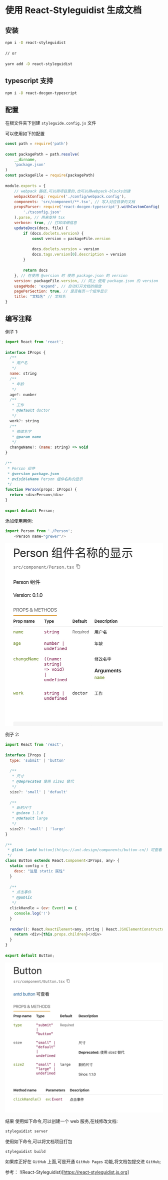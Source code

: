 # 使用 React-Styleguidist 生成文档

## 安装

```bash
npm i -D react-styleguidist

// or

yarn add -D react-styleguidist
```

## typescript 支持

```bash
npm i -D react-docgen-typescript
```

## 配置

在根文件夹下创建 `styleguide.config.js` 文件

可以使用如下的配置

```js
const path = require('path')

const packagePath = path.resolve(
    __dirname,
    'package.json'
)
const packageFile = require(packagePath)

module.exports = {
    // webpack 路径,可以用项目里的,也可以用webpack-blocks创建
    webpackConfig: require('./config/webpack.config'), 
    components: 'src/component/**.tsx', // 写入对应目录的文档
    propsParser: require('react-docgen-typescript').withCustomConfig(
        './tsconfig.json'
    ).parse, // 用来支持 tsx
    verbose: true, // 打印详细信息
    updateDocs(docs, file) {
        if (docs.doclets.version) {
            const version = packageFile.version

            docs.doclets.version = version
            docs.tags.version[0].description = version
        }

        return docs
    }, // 在使用 @version 时 使用 package.json 的 version
    version: packageFile.version, // 同上 使用 package.json 的 version
    usageMode: 'expand', // 自动打开文档的缩放
    pagePerSection: true, // 是否每页一个组件显示
    title: "文档名" // 文档名
}
```

## 编写注释

例子 1:

```js
import React from 'react';

interface IProps {
  /**
   * 用户名
   */
  name: string
  /**
   * 年龄
   */
  age?: number
  /**
   * 工作
   * @default doctor
   */
  work?: string
  /**
   * 修改名字
   * @param name
   */
  changeName?: (name: string) => void
}

/**
 * Person 组件
 * @version package.json
 * @visibleName Person 组件名称的显示
 */
function Person(props: IProps) {
  return <div>Person</div>
}

export default Person;
```

添加使用用例:

```js
import Person from './Person';
    <Person name="grewer"/>
```

![avatar](../images/react-styleguidist__01.jpg)

例子 2:

```js
import React from 'react';

interface IProps {
  type: 'submit' | 'button'

  /**
   * 尺寸
   * @deprecated 使用 size2 替代
   */
  size?: 'small' | 'default'

  /**
   * 新的尺寸
   * @since 1.1.0
   * @default large
   */
  size2?: 'small' | 'large'
}

/**
 * @link [antd button](https://ant.design/components/button-cn/) 可查看
 */
class Button extends React.Component<IProps, any> {
  static config = {
    desc: "这是 static 属性"
  }

  /**
   * 点击事件
   * @public
   */
  clickHandle = (ev: Event) => {
    console.log('!')
  }

  render(): React.ReactElement<any, string | React.JSXElementConstructor<any>> | string | number | {} | React.ReactNodeArray | React.ReactPortal | boolean | null | undefined {
    return <div>{this.props.children}</div>
  }
}

export default Button;
```

![avatar](../images/react-styleguidist__02.jpg)

结果
使用如下命令,可以创建一个 web 服务,在线修改文档:

```bash
styleguidist server
```

使用如下命令,可以将文档项目打包

```bash
styleguidist build
```

如果库正好在 `GitHub` 上面,可是开通 `GitHub Pages` 功能,将文档包提交进 `GitHub`;

参考： !(React-Styleguidist)[https://react-styleguidist.js.org]